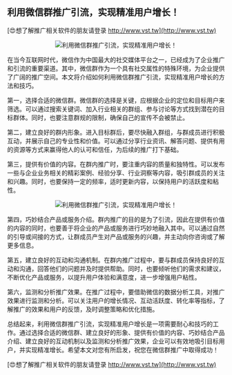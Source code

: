 ## **利用微信群推广引流，实现精准用户增长！**

[😍想了解推广相关软件的朋友请登录 http://www.vst.tw](http://www.vst.tw)

 <center><img src="https://vst.tw/MP4/tuiguang/png/8.png" alt="利用微信群推广引流，实现精准用户增长！"></center>

在当今互联网时代，微信作为中国最大的社交媒体平台之一，已经成为了企业推广和引流的重要渠道。其中，微信群作为一个具有社交属性的特殊环境，为企业提供了广阔的推广空间。本文将介绍如何利用微信群推广引流，实现精准用户增长的方法和技巧。

第一，选择合适的微信群。微信群的选择是关键，应根据企业的定位和目标用户来筛选。可以通过搜索关键词、加入行业相关的群组、参与讨论等方式找到潜在的目标群体。同时，也要注意群规的限制，确保自己的宣传不会被禁止。

第二，建立良好的群内形象。进入目标群后，要尽快融入群组，与群成员进行积极互动，并展示自己的专业性和价值。可以通过分享行业资讯、解答问题、提供有用的资源等方式来赢得他人的认可和信任，为后续的推广打下基础。

第三，提供有价值的内容。在群内推广时，要注重内容的质量和独特性。可以发布一些与企业业务相关的精彩案例、经验分享、行业洞察等内容，吸引群成员的关注和兴趣。同时，也要保持一定的频率，适时更新内容，以保持用户的活跃度和粘性。

 <center><img src="https://vst.tw/MP4/tuiguang/png/2.png" alt="利用微信群推广引流，实现精准用户增长！"></center>

第四，巧妙结合产品或服务介绍。群内推广的目的是为了引流，因此在提供有价值的内容的同时，也要善于将企业的产品或服务进行巧妙地融入其中。可以通过自然的引导或间接的方式，让群成员产生对产品或服务的兴趣，并主动向你咨询或了解更多信息。

第五，建立良好的互动和沟通机制。在群内推广过程中，要与群成员保持良好的互动和沟通，回答他们的问题并及时提供帮助。同时，也要倾听他们的需求和建议，不断优化产品或服务，以提升用户体验和满意度，进一步增强用户粘性。

第六，监测和分析推广效果。在推广过程中，要借助微信的数据分析工具，对推广效果进行监测和分析。可以关注用户的增长情况、互动活跃度、转化率等指标，了解推广的效果和用户的反馈，及时调整策略和优化措施。

总结起来，利用微信群推广引流，实现精准用户增长是一项需要耐心和技巧的工作。通过选择合适的微信群、建立良好的形象、提供有价值的内容、巧妙结合产品介绍、建立良好的互动机制以及监测和分析推广效果，企业可以有效地吸引目标用户，并实现精准增长。希望本文对您有所启发，祝您在微信群推广中取得成功！

[😍想了解推广相关软件的朋友请登录 http://www.vst.tw](http://www.vst.tw)



